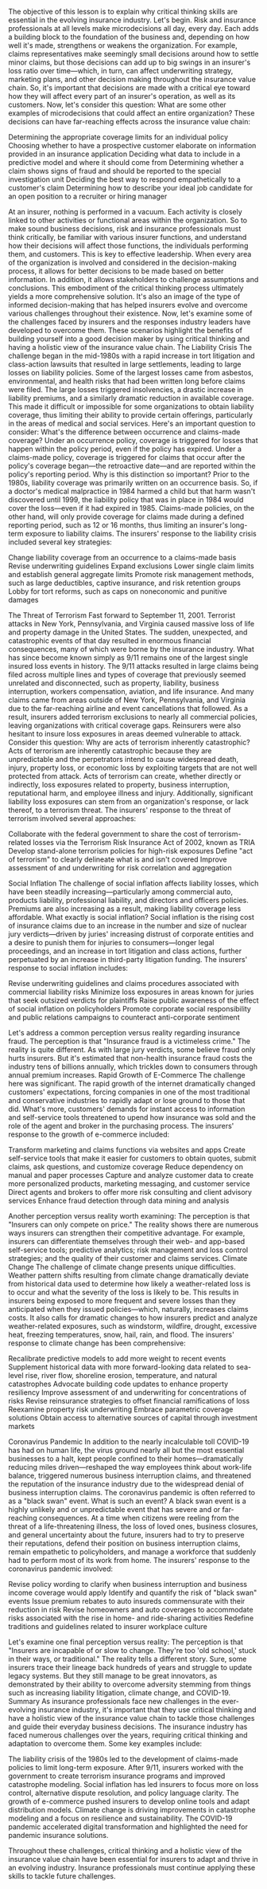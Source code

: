 The objective of this lesson is to explain why critical thinking skills are essential in the evolving insurance industry.
Let's begin.
Risk and insurance professionals at all levels make microdecisions all day, every day. Each adds a building block to the foundation of the business and, depending on how well it's made, strengthens or weakens the organization.
For example, claims representatives make seemingly small decisions around how to settle minor claims, but those decisions can add up to big swings in an insurer's loss ratio over time—which, in turn, can affect underwriting strategy, marketing plans, and other decision making throughout the insurance value chain.
So, it's important that decisions are made with a critical eye toward how they will affect every part of an insurer's operation, as well as its customers.
Now, let's consider this question: What are some other examples of microdecisions that could affect an entire organization?
These decisions can have far-reaching effects across the insurance value chain:

Determining the appropriate coverage limits for an individual policy
Choosing whether to have a prospective customer elaborate on information provided in an insurance application
Deciding what data to include in a predictive model and where it should come from
Determining whether a claim shows signs of fraud and should be reported to the special investigation unit
Deciding the best way to respond empathetically to a customer's claim
Determining how to describe your ideal job candidate for an open position to a recruiter or hiring manager

At an insurer, nothing is performed in a vacuum. Each activity is closely linked to other activities or functional areas within the organization. So to make sound business decisions, risk and insurance professionals must think critically, be familiar with various insurer functions, and understand how their decisions will affect those functions, the individuals performing them, and customers. This is key to effective leadership.
When every area of the organization is involved and considered in the decision-making process, it allows for better decisions to be made based on better information. In addition, it allows stakeholders to challenge assumptions and conclusions. This embodiment of the critical thinking process ultimately yields a more comprehensive solution. It's also an image of the type of informed decision-making that has helped insurers evolve and overcome various challenges throughout their existence.
Now, let's examine some of the challenges faced by insurers and the responses industry leaders have developed to overcome them. These scenarios highlight the benefits of building yourself into a good decision maker by using critical thinking and having a holistic view of the insurance value chain.
The Liability Crisis
The challenge began in the mid-1980s with a rapid increase in tort litigation and class-action lawsuits that resulted in large settlements, leading to large losses on liability policies. Some of the largest losses came from asbestos, environmental, and health risks that had been written long before claims were filed. The large losses triggered insolvencies, a drastic increase in liability premiums, and a similarly dramatic reduction in available coverage.
This made it difficult or impossible for some organizations to obtain liability coverage, thus limiting their ability to provide certain offerings, particularly in the areas of medical and social services.
Here's an important question to consider: What's the difference between occurrence and claims-made coverage?
Under an occurrence policy, coverage is triggered for losses that happen within the policy period, even if the policy has expired. Under a claims-made policy, coverage is triggered for claims that occur after the policy's coverage began—the retroactive date—and are reported within the policy's reporting period.
Why is this distinction so important? Prior to the 1980s, liability coverage was primarily written on an occurrence basis. So, if a doctor's medical malpractice in 1984 harmed a child but that harm wasn't discovered until 1999, the liability policy that was in place in 1984 would cover the loss—even if it had expired in 1985.
Claims-made policies, on the other hand, will only provide coverage for claims made during a defined reporting period, such as 12 or 16 months, thus limiting an insurer's long-term exposure to liability claims.
The insurers' response to the liability crisis included several key strategies:

Change liability coverage from an occurrence to a claims-made basis
Revise underwriting guidelines
Expand exclusions
Lower single claim limits and establish general aggregate limits
Promote risk management methods, such as large deductibles, captive insurance, and risk retention groups
Lobby for tort reforms, such as caps on noneconomic and punitive damages

The Threat of Terrorism
Fast forward to September 11, 2001. Terrorist attacks in New York, Pennsylvania, and Virginia caused massive loss of life and property damage in the United States. The sudden, unexpected, and catastrophic events of that day resulted in enormous financial consequences, many of which were borne by the insurance industry. What has since become known simply as 9/11 remains one of the largest single insured loss events in history.
The 9/11 attacks resulted in large claims being filed across multiple lines and types of coverage that previously seemed unrelated and disconnected, such as property, liability, business interruption, workers compensation, aviation, and life insurance. And many claims came from areas outside of New York, Pennsylvania, and Virginia due to the far-reaching airline and event cancellations that followed.
As a result, insurers added terrorism exclusions to nearly all commercial policies, leaving organizations with critical coverage gaps. Reinsurers were also hesitant to insure loss exposures in areas deemed vulnerable to attack.
Consider this question: Why are acts of terrorism inherently catastrophic?
Acts of terrorism are inherently catastrophic because they are unpredictable and the perpetrators intend to cause widespread death, injury, property loss, or economic loss by exploiting targets that are not well protected from attack.
Acts of terrorism can create, whether directly or indirectly, loss exposures related to property, business interruption, reputational harm, and employee illness and injury. Additionally, significant liability loss exposures can stem from an organization's response, or lack thereof, to a terrorism threat.
The insurers' response to the threat of terrorism involved several approaches:

Collaborate with the federal government to share the cost of terrorism-related losses via the Terrorism Risk Insurance Act of 2002, known as TRIA
Develop stand-alone terrorism policies for high-risk exposures
Define "act of terrorism" to clearly delineate what is and isn't covered
Improve assessment of and underwriting for risk correlation and aggregation

Social Inflation
The challenge of social inflation affects liability losses, which have been steadily increasing—particularly among commercial auto, products liability, professional liability, and directors and officers policies. Premiums are also increasing as a result, making liability coverage less affordable.
What exactly is social inflation? Social inflation is the rising cost of insurance claims due to an increase in the number and size of nuclear jury verdicts—driven by juries' increasing distrust of corporate entities and a desire to punish them for injuries to consumers—longer legal proceedings, and an increase in tort litigation and class actions, further perpetuated by an increase in third-party litigation funding.
The insurers' response to social inflation includes:

Revise underwriting guidelines and claims procedures associated with commercial liability risks
Minimize loss exposures in areas known for juries that seek outsized verdicts for plaintiffs
Raise public awareness of the effect of social inflation on policyholders
Promote corporate social responsibility and public relations campaigns to counteract anti-corporate sentiment

Let's address a common perception versus reality regarding insurance fraud.
The perception is that "Insurance fraud is a victimeless crime."
The reality is quite different. As with large jury verdicts, some believe fraud only hurts insurers. But it's estimated that non-health insurance fraud costs the industry tens of billions annually, which trickles down to consumers through annual premium increases.
Rapid Growth of E-Commerce
The challenge here was significant. The rapid growth of the internet dramatically changed customers' expectations, forcing companies in one of the most traditional and conservative industries to rapidly adapt or lose ground to those that did.
What's more, customers' demands for instant access to information and self-service tools threatened to upend how insurance was sold and the role of the agent and broker in the purchasing process.
The insurers' response to the growth of e-commerce included:

Transform marketing and claims functions via websites and apps
Create self-service tools that make it easier for customers to obtain quotes, submit claims, ask questions, and customize coverage
Reduce dependency on manual and paper processes
Capture and analyze customer data to create more personalized products, marketing messaging, and customer service
Direct agents and brokers to offer more risk consulting and client advisory services
Enhance fraud detection through data mining and analysis

Another perception versus reality worth examining:
The perception is that "Insurers can only compete on price."
The reality shows there are numerous ways insurers can strengthen their competitive advantage. For example, insurers can differentiate themselves through their web- and app-based self-service tools; predictive analytics; risk management and loss control strategies; and the quality of their customer and claims services.
Climate Change
The challenge of climate change presents unique difficulties. Weather pattern shifts resulting from climate change dramatically deviate from historical data used to determine how likely a weather-related loss is to occur and what the severity of the loss is likely to be.
This results in insurers being exposed to more frequent and severe losses than they anticipated when they issued policies—which, naturally, increases claims costs. It also calls for dramatic changes to how insurers predict and analyze weather-related exposures, such as windstorm, wildfire, drought, excessive heat, freezing temperatures, snow, hail, rain, and flood.
The insurers' response to climate change has been comprehensive:

Recalibrate predictive models to add more weight to recent events
Supplement historical data with more forward-looking data related to sea-level rise, river flow, shoreline erosion, temperature, and natural catastrophes
Advocate building code updates to enhance property resiliency
Improve assessment of and underwriting for concentrations of risks
Revise reinsurance strategies to offset financial ramifications of loss
Reexamine property risk underwriting
Embrace parametric coverage solutions
Obtain access to alternative sources of capital through investment markets

Coronavirus Pandemic
In addition to the nearly incalculable toll COVID-19 has had on human life, the virus ground nearly all but the most essential businesses to a halt, kept people confined to their homes—dramatically reducing miles driven—reshaped the way employees think about work-life balance, triggered numerous business interruption claims, and threatened the reputation of the insurance industry due to the widespread denial of business interruption claims.
The coronavirus pandemic is often referred to as a "black swan" event. What is such an event? A black swan event is a highly unlikely and or unpredictable event that has severe and or far-reaching consequences.
At a time when citizens were reeling from the threat of a life-threatening illness, the loss of loved ones, business closures, and general uncertainty about the future, insurers had to try to preserve their reputations, defend their position on business interruption claims, remain empathetic to policyholders, and manage a workforce that suddenly had to perform most of its work from home.
The insurers' response to the coronavirus pandemic involved:

Revise policy wording to clarify when business interruption and business income coverage would apply
Identify and quantify the risk of "black swan" events
Issue premium rebates to auto insureds commensurate with their reduction in risk
Revise homeowners and auto coverages to accommodate risks associated with the rise in home- and ride-sharing activities
Redefine traditions and guidelines related to insurer workplace culture

Let's examine one final perception versus reality:
The perception is that "Insurers are incapable of or slow to change. They're too 'old school,' stuck in their ways, or traditional."
The reality tells a different story. Sure, some insurers trace their lineage back hundreds of years and struggle to update legacy systems. But they still manage to be great innovators, as demonstrated by their ability to overcome adversity stemming from things such as increasing liability litigation, climate change, and COVID-19.
Summary
As insurance professionals face new challenges in the ever-evolving insurance industry, it's important that they use critical thinking and have a holistic view of the insurance value chain to tackle those challenges and guide their everyday business decisions.
The insurance industry has faced numerous challenges over the years, requiring critical thinking and adaptation to overcome them. Some key examples include:

The liability crisis of the 1980s led to the development of claims-made policies to limit long-term exposure.
After 9/11, insurers worked with the government to create terrorism insurance programs and improved catastrophe modeling.
Social inflation has led insurers to focus more on loss control, alternative dispute resolution, and policy language clarity.
The growth of e-commerce pushed insurers to develop online tools and adapt distribution models.
Climate change is driving improvements in catastrophe modeling and a focus on resilience and sustainability.
The COVID-19 pandemic accelerated digital transformation and highlighted the need for pandemic insurance solutions.

Throughout these challenges, critical thinking and a holistic view of the insurance value chain have been essential for insurers to adapt and thrive in an evolving industry. Insurance professionals must continue applying these skills to tackle future challenges.